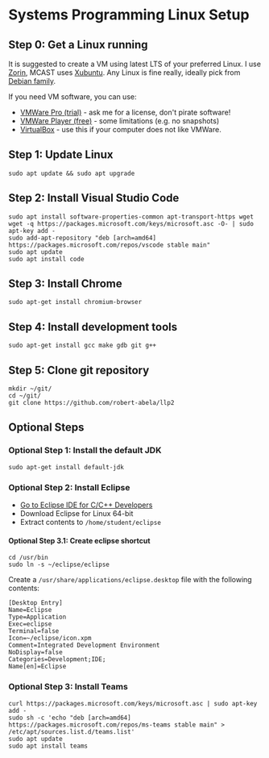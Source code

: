 # Systems Programming Linux Setup

## Step 0: Get a Linux running
It is suggested to create a VM using latest LTS of your preferred Linux. I use [Zorin](https://zorin.com/os/download/16/core/), MCAST uses [Xubuntu](http://ftp.uni-kl.de/pub/linux/ubuntu-dvd/xubuntu/releases/20.04/release/). Any Linux is fine really, ideally pick from [Debian family](https://en.wikipedia.org/wiki/List_of_Linux_distributions#Debian-based).

If you need VM software, you can use:
- [VMWare Pro (trial)](https://www.vmware.com/go/getworkstation-win) - ask me for a license, don't pirate software!
- [VMWare Player (free)](https://www.vmware.com/go/getplayer-win) - some limitations (e.g. no snapshots)
- [VirtualBox](https://www.virtualbox.org/wiki/Downloads) - use this if your computer does not like VMWare.

## Step 1: Update Linux
    sudo apt update && sudo apt upgrade

## Step 2: Install Visual Studio Code
    sudo apt install software-properties-common apt-transport-https wget
    wget -q https://packages.microsoft.com/keys/microsoft.asc -O- | sudo apt-key add -
    sudo add-apt-repository "deb [arch=amd64] https://packages.microsoft.com/repos/vscode stable main"
    sudo apt update
    sudo apt install code

## Step 3: Install Chrome
    sudo apt-get install chromium-browser

## Step 4: Install development tools
    sudo apt-get install gcc make gdb git g++

## Step 5: Clone git repository
    mkdir ~/git/
    cd ~/git/
    git clone https://github.com/robert-abela/llp2

## Optional Steps

### Optional Step 1: Install the default JDK
    sudo apt-get install default-jdk

### Optional Step 2: Install Eclipse
- [Go to Eclipse IDE for C/C++ Developers](https://www.eclipse.org/downloads/packages/release/2021-09/r/eclipse-ide-cc-developers)
- Download Eclipse for Linux 64-bit
- Extract contents to ``/home/student/eclipse``

#### Optional Step 3.1: Create eclipse shortcut
    cd /usr/bin
    sudo ln -s ~/eclipse/eclipse

Create a ``/usr/share/applications/eclipse.desktop`` file with the following contents:

    [Desktop Entry]
    Name=Eclipse 
    Type=Application
    Exec=eclipse
    Terminal=false
    Icon=~/eclipse/icon.xpm
    Comment=Integrated Development Environment
    NoDisplay=false
    Categories=Development;IDE;
    Name[en]=Eclipse

### Optional Step 3: Install Teams
    curl https://packages.microsoft.com/keys/microsoft.asc | sudo apt-key add -
    sudo sh -c 'echo "deb [arch=amd64] https://packages.microsoft.com/repos/ms-teams stable main" > /etc/apt/sources.list.d/teams.list'
    sudo apt update
    sudo apt install teams
